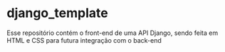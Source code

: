 # django_template
Esse repositório contém o front-end de uma API Django, sendo feita em HTML e CSS para futura integração com o back-end 
